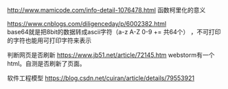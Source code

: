 http://www.mamicode.com/info-detail-1076478.html
函数柯里化的意义


https://www.cnblogs.com/diligenceday/p/6002382.html  
base64就是把8bit的数据转成ascii字符（a-z A-Z 0-9 += 共64个） ，不可打印的字符也能用可打印字符来表示


判断网页是否刷新
https://www.jb51.net/article/72145.htm
webstorm有一个html。自测是否刷新了页面。


软件工程模型
https://blog.csdn.net/cuiran/article/details/79553921
